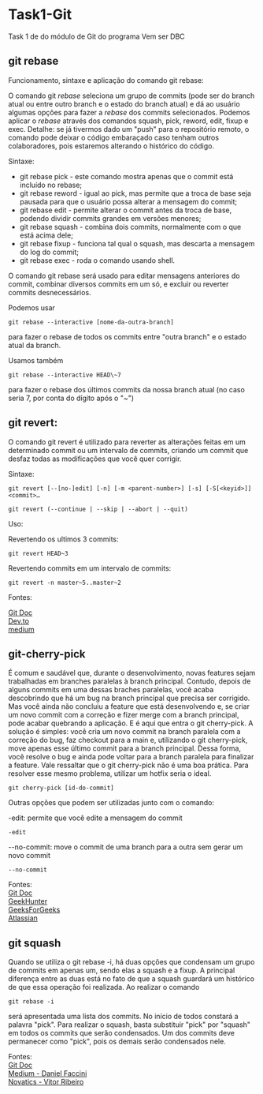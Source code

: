 # Task1-Git

Task 1 de do módulo de Git do programa Vem ser DBC

## git rebase

Funcionamento, sintaxe e aplicação do comando git rebase:

O comando git _rebase_ seleciona um grupo de commits (pode ser do branch atual ou entre outro branch e o estado do branch atual) e dá ao usuário algumas opções para fazer a _rebase_ dos commits selecionados. Podemos aplicar o _rebase_ através dos comandos squash, pick, reword, edit, fixup e exec. Detalhe: se já tivermos dado um "push" para o repositório remoto, o comando pode deixar o código embaraçado caso tenham outros colaboradores, pois estaremos alterando o histórico do código.

Sintaxe:<br>
 - git rebase pick - este comando mostra apenas que o commit está incluído no rebase;
 - git rebase reword - igual ao pick, mas permite que a troca de base seja pausada para que o usuário possa alterar a mensagem do commit;
 - git rebase edit - permite alterar o commit antes da troca de base, podendo dividir commits grandes em versões menores;
 - git rebase squash - combina dois commits, normalmente com o que está acima dele;
 - git rebase fixup - funciona tal qual o squash, mas descarta a mensagem do log do commit;
 - git rebase exec - roda o comando usando shell.

O comando git rebase será usado para editar mensagens anteriores do commit, combinar diversos commits em um só, e excluir ou reverter commits desnecessários.

Podemos usar
```
git rebase --interactive [nome-da-outra-branch]
```

para fazer o rebase de todos os commits entre "outra branch" e o estado atual da branch.<br>

Usamos também
```
git rebase --interactive HEAD\~7
```
para fazer o rebase dos últimos commits da nossa branch atual (no caso seria 7, por conta do dígito após o "~")<br>

## git revert:

O comando git revert é utilizado para reverter as alterações feitas em um determinado commit ou um intervalo de commits, criando um commit que desfaz todas as modificações que você quer corrigir. <br>

Sintaxe: <br>

```
git revert [--[no-]edit] [-n] [-m <parent-number>] [-s] [-S[<keyid>]] <commit>…​
```
```
git revert (--continue | --skip | --abort | --quit)
```

Uso: <br>

Revertendo os ultimos 3 commits:
```
git revert HEAD~3
```
Revertendo commits em um intervalo de commits:
```
git revert -n master~5..master~2
```

Fontes: <br>

[Git Doc](https://git-scm.com/docs/git-revert)<br>
[Dev.to](https://dev.to/womakerscode/tutorial-git-desfazendo-commits-revert-57c2)<br>
[medium](https://medium.com/@mstuttgart/desfazendo-commits-com-git-revert-f569c12fa6a6)<br>

## git-cherry-pick

É comum e saudável que, durante o desenvolvimento, novas features sejam trabalhadas em branches paralelas à branch principal. Contudo, depois de alguns commits em uma dessas braches paralelas, você acaba descobrindo que há um bug na branch principal que precisa ser corrigido. Mas você ainda não concluiu a feature que está desenvolvendo e, se criar um novo commit com a correção e fizer merge com a branch principal, pode acabar quebrando a aplicação. E é aqui que entra o git cherry-pick. A solução é simples: você cria um novo commit na branch paralela com a correção do bug, faz checkout para a main e, utilizando o git cherry-pick, move apenas esse último commit para a branch principal. Dessa forma, você resolve o bug e ainda pode voltar para a branch paralela para finalizar a feature. Vale ressaltar que o git cherry-pick não é uma boa prática. Para resolver esse mesmo problema, utilizar um hotfix seria o ideal.

```
git cherry-pick [id-do-commit]
```

Outras opções que podem ser utilizadas junto com o comando:

-edit: permite que você edite a mensagem do commit

```
-edit
```

--no-commit: move o commit de uma branch para a outra sem gerar um novo commit

```
--no-commit
```

Fontes:<br>
[Git Doc](https://git-scm.com/docs/git-cherry-pick)<br>
[GeekHunter](https://blog.geekhunter.com.br/git-cherry-pick-o-que-e-quando-usar)<br>
[GeeksForGeeks](https://www.geeksforgeeks.org/git-cherry-pick/)<br>
[Atlassian](https://www.atlassian.com/br/git/tutorials/cherry-pick)

## git squash

Quando se utiliza o git rebase -i, há duas opções que condensam um grupo de commits em apenas um, sendo elas a squash e a fixup. A principal diferença entre as duas está no fato de que a squash guardará um histórico de que essa operação foi realizada. Ao realizar o comando

```
git rebase -i
```

será apresentada uma lista dos commits. No início de todos constará a palavra "pick". Para realizar o squash, basta substituir "pick" por "squash" em todos os commits que serão condensados. Um dos commits deve permanecer como "pick", pois os demais serão condensados nele.

Fontes:<br>
[Git Doc](https://git-scm.com/docs/git-rebase)<br>
[Medium - Daniel Faccini](https://medium.com/cwi-software/utilizando-rebase-e-squash-para-melhorar-o-hist%C3%B3rico-do-git-fdb2d952c09c)<br>
[Novatics - Vitor Ribeiro](https://blog.novatics.com.br/como-fazer-um-git-squash-para-melhorar-seu-hist%C3%B3rico-de-commits-2a93835bfe8f)
